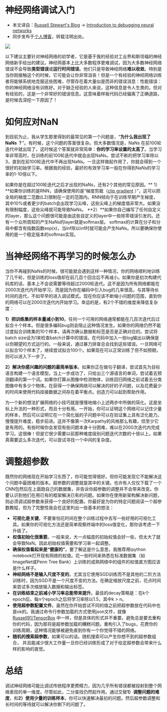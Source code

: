 <!--yml
category: 深度学习
date: 2022-07-01 00:00:00
-->

# 神经网络调试入门

*   本文译自：[Russell Stewart's Blog](https://link.jianshu.com?t=http://russellsstewart.com/) -\> [Introduction to debugging neural networks](https://link.jianshu.com?t=http://russellsstewart.com/blog/0)
*   同步发布于[个人博客](https://link.jianshu.com?t=http://zhwhong.ml/2017/03/20/Introduction-to-debugging-neural-networks/)，转载注明出处。

![](http://upload-images.jianshu.io/upload_images/145616-930256f5fd7f1a80.png?imageMogr2/auto-orient/strip%7CimageView2/2/w/622)

以下建议主要针对神经网络的初学者，它是基于我的经验对工业界和斯坦福的神经网络新手给出的建议。神经网基本上比大多数程序更难调试，因为大多数神经网络错误不会导致**类型错误**或**运行时间错误**。他们只是导致神经网络**难以收敛**。特别是当你刚接触这个的时候，它可能会让你非常沮丧！但是一个有经验的神经网络训练者将能够系统地克服这些困难，尽管存在着大量似是而非的错误消息：性能错误：你的神经网络没有训练好。对于缺乏经验的人来说，这种信息是令人生畏的。但对有经验的，这是一个非常好的错误信息。这意味着样板代码已经偏离了正确道路，是时候去深挖一下原因了！

# 如何应对NaN

到目前为止，我从学生那里得到的最常见的第一个问题是，“**为什么我出现了 NaNs ？**”。有时候，这个问题的答案很复杂。但大多数情况是，NaNs 在前100轮迭代中就出现了，这时候这个答案就非常简单：**你的学习率设置的太高了**。当学习率非常高时，在训练的前100轮迭代中就会出现NaNs。尝试不断的把学习率除以3，直到在前100轮迭代中不再出现NaNs。一旦这样做起作用了，你就会得到一个很好的初始学习率。根据我的经验，最好的有效学习率一般在你得到NaNs的学习率的1-10倍以下。

如果你是在超过100轮迭代之后才出现的NaNs，还有2个其他的常见原因。** 1）**如果你训练的是RNN，请确保使用的是“梯度剪裁（[clip gradient](https://link.jianshu.com?t=https://www.zhihu.com/question/29873016/answer/77647103) ）”，这可以把全局的梯度二范数(L2)限制在一定的范围内。RNN倾向于在训练早期产生梯度，其中10%或者更少的batch会出现学习尖峰，这些尖峰上的梯度值非常大。如果没有限制幅度，这些尖峰就可能导致NaNs。 **2）**如果你自己编写了任何自定义的layer，那么这个问题很可能是由这些自定义的layer中一些除零错误引发的。还有一个众所周知的产生NaNs的layer就是softmax层。 softmax的计算在分子和分母中都含有指数函数exp(x)，当inf除以inf时就可能会产生NaNs。所以要确保你使用的是一个稳定版本的softmax实现。

# 当神经网络不再学习的时候怎么办

当你不再碰到NaNs的时候，很可能就会遇到这样一种情况，你的网络顺利地训练了几千轮，但是训练的loss值却在前几百个回合后不再减小。如果你是初次构建代码库的话，基本上不会说需要等待超过2000轮迭代。这不是因为所有网络都能在2000次迭代内开始学习，而是因为你在编码中引入bug的几率很高，与其等待长时间的迭代，不如早早的进入调试模式。现在你应该不断缩小问题的范围，直到你的网络可以在2000次迭代内开始学习。幸运的是，有2个不错的维度来降低复杂度：

**1）把训练集的样本量减小到10**。任何一个可用的网络通常都能在几百次迭代后过拟合十个样本。但是很多编码bug则会阻止这种情况发生。如果你的网络仍然不能过度拟合训练集的10个样本，请再次确认数据和标签是否是正确对应的。尝试将batch size设为1来检查batch计算中的错误。在代码中加入一些log输出以确保是以你期望的方式运行的。一般来说，通过暴力排查总会找到这些错误。一旦网络可以拟合10个样本了，继续尝试拟合100个。如果现在可以正常训练了但不如预期，则可以进入下一步了。

**2）解决你感兴趣的问题的最简单版本**。如果你正在做句子翻译，尝试首先为目标语言构建一个语言模型。当上一步成功了，只给出三个源语言的单词，尝试着去预测翻译的第一个词。如果你打算从图像中检测物体，训练回归网络之前试着去分类图像中有多少个物体。在获得一个确保网络可以解决的好的子问题，以及花费最少的时间来使用代码挂接数据之间存在着平衡点。创造力可以起到帮助作用。

为一个新的想法扩展网络的小技巧就是慢慢地缩小上述两步中所做的简化。这是坐标上升法的一种形式，而且十分有用。一开始，你可以证明这个网络可以记住少量的样本，然后可以证明它在一个简化版的子问题中可以在验证集上具有泛化能力。慢慢提升难度，稳步前进。这并不像第一次Karpathy的风格那么有趣，但至少它是有用的。有些时候你会发现有些问题本身十分困难，难以在2000次迭代内完成学习。这很棒！但是它很少需要以前那种难度级别问题迭代次数的十倍以上。如果真需要这么多次迭代，可以尝试寻找一个中间的复杂度。

# 调整超参数

既然你的网络现在开始学习东西了，你可能觉得很好。但你可能发现它不能解决这个问题中最困难的版本。超参数的调整就是其中的关键。也许有人仅仅下载了一个CNN包然后在上面跑自己的数据集，并告诉你超参数的调整并不会带来改变。你要认识到他们在用已有的框架解决已有的问题。如果你在使用新架构解决新问题，则必须调试超参数来获得一个良好的配置。你最好是为你的特定问题阅读一个超参数教程，但为了完整性我会在这里列出一些基本的想法：

*   **可视化是关键**。不要害怕花时间在整个训练过程中去写一些好用的可视化工具。如果你的可视化方法还是简单观察终端中的loss值变化，那你该考虑一下升级了。
*   **权值初始化很重要**。一般来说，大一点幅度的初始权值会好一些，但太大了就会导致NaN。因此初始权值需要和学习率一起调整。
*   **确保权值看起来是“健康的”**。要了解这是什么意思，我推荐用ipython notebook打开现有网络的权值。花一些时间来熟悉在标准数据集（如ImageNet或Penn Tree Bank）上训练的成熟网络中的组件的权值直方图应该是什么样子。
*   **神经网络不是输入尺度不变的**，尤其当它使用SGD训练而不是其他的二阶方法训练时，因为SGD不是一个尺度不变的方法。在确定缩放尺度之前，花点时间来尝试多次缩放输入数据和输出标签。
*   **在训练结束之前减小学习率总能带来提升**。最佳的decay策略是：在k个epoch后，每n个epoch之后将学习率除以1.5，其中k > n。
*   **使用超参数配置文件**。虽然在你开始尝试不同的值之前把超参数放在代码中也是ok的。我通过命令行参数加载的方式使用json文件，就像 [Russell91/TensorBox](https://link.jianshu.com?t=https://github.com/Russell91/tensorbox) 中一样，但是具体的形式并不重要。避免总是要去重构你的代码，因为那将是超参数加载的糟糕问题。重构引入了bugs，花费你的训练周期，这种情况能够被避免直到你有一个你觉得不错的网络。
*   **随机的搜索超参数**，如果可以的话。随机搜索可以产生你想不到的超参数组合， 并且能减少很大工作量一旦你已经训练形成了对于给定超参数会带来什么样的影响的直觉。

# 总结

调试神经网络可能比调试传统程序更费精力，因为几乎所有错误都被投射到整个网络表现的单一维度。尽管如此，二分查找仍然起作用。通过交替**1）调整问题的难度**，和**2）使用少量的训练样本**，你可以快速解决最初的问题。然后超参数调整和长时间的等待就可以解决你剩下的问题了。
